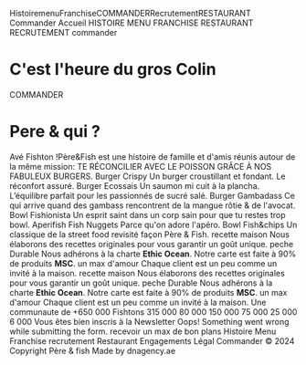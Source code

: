 HistoiremenuFranchiseCOMMANDERRecrutementRESTAURANT
Commander
Accueil
HISTOIRE
MENU
FRANCHISE
RESTAURANT
RECRUTEMENT
commander
# C'est l'heure du gros Colin
COMMANDER
# Pere & qui ?
Avé Fishton !Père&Fish est une histoire de famille et d'amis réunis autour de la même mission:
TE RÉCONCILIER AVEC LE POISSON GRÂCE À NOS FABULEUX BURGERS.
Burger
Crispy
Un burger croustillant et fondant. Le réconfort assuré.
Burger
Ecossais
Un saumon mi cuit à la plancha. L’équilibre parfait pour les passionnés de sucré salé.
Burger
Gambadass
Ce qui arrive quand des gambass rencontrent de la mangue rôtie & de l'avocat.
Bowl
Fishionista
Un esprit saint dans un corp sain pour que tu restes trop bowl. 
Aperifish
Fish Nuggets
Parce qu'on adore l'apéro. 
Bowl
Fish&chips
Un classique de la street food revisité façon Père & Fish. 
recette
maison
Nous élaborons des recettes originales pour vous garantir un goût unique. 
peche
Durable
Nous adhérons à la charte **Ethic Ocean**. Notre carte est faite à 90% de produits **MSC**. 
un max
d'amour
Chaque client est un peu comme un invité à la maison.‍
recette
maison
Nous élaborons des recettes originales pour vous garantir un goût unique. 
peche
Durable
Nous adhérons à la charte **Ethic Ocean**. Notre carte est faite à 90% de produits **MSC**. 
un max
d'amour
Chaque client est un peu comme un invité à la maison.‍
Une communaute de +650 000 Fishtons
315 000
80 000
150 000
75 000
25 000
6 000
Vous êtes bien inscris à la Newsletter
Oops! Something went wrong while submitting the form.
recevoir un max de bon plans
Histoire
Menu
Franchise
recrutement
Restaurant
Engagements
Légal
Commander
© 2024 Copyright Père & fish
Made by dnagency.ae
